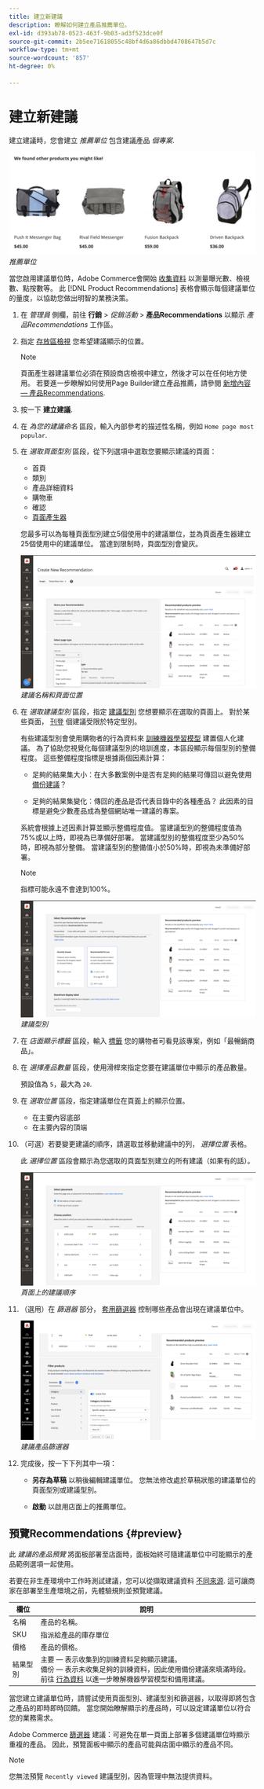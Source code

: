 ```yaml
---
title: 建立新建議
description: 瞭解如何建立產品推薦單位。
exl-id: d393ab78-0523-463f-9b03-ad3f523dce0f
source-git-commit: 2b5ee71618055c48bf4d6a86dbbd4708647b5d7c
workflow-type: tm+mt
source-wordcount: '857'
ht-degree: 0%

---
```


# 建立新建議

建立建議時，您會建立 _推薦單位_ 包含建議產品 _個專案_.

![推薦單位](assets/unit.png)
_推薦單位_

當您啟用建議單位時，Adobe Commerce會開始 [收集資料](workspace.md) 以測量曝光數、檢視數、點按數等。 此 [!DNL Product Recommendations] 表格會顯示每個建議單位的量度，以協助您做出明智的業務決策。

1. 在 _管理員_ 側欄，前往 **行銷** > _促銷活動_ > **產品Recommendations** 以顯示 _產品Recommendations_ 工作區。

1. 指定 [存放區檢視](https://experienceleague.adobe.com/docs/commerce-admin/start/setup/websites-stores-views.html#scope-settings) 您希望建議顯示的位置。

   >[!NOTE]
   >
   > 頁面產生器建議單位必須在預設商店檢視中建立，然後才可以在任何地方使用。 若要進一步瞭解如何使用Page Builder建立產品推薦，請參閱 [新增內容 — 產品Recommendations](https://experienceleague.adobe.com/docs/commerce-admin/page-builder/add-content/recommendations.html).

1. 按一下 **建立建議**.

1. 在 _為您的建議命名_ 區段，輸入內部參考的描述性名稱，例如 `Home page most popular`.

1. 在 _選取頁面型別_ 區段，從下列選項中選取您要顯示建議的頁面：

   - 首頁
   - 類別
   - 產品詳細資料
   - 購物車
   - 確認
   - [頁面產生器](https://experienceleague.adobe.com/docs/commerce-admin/page-builder/add-content/recommendations.html)

   您最多可以為每種頁面型別建立5個使用中的建議單位，並為頁面產生器建立25個使用中的建議單位。 當達到限制時，頁面型別會變灰。

   ![建議名稱和頁面](assets/create-recommendation.png)
   _建議名稱和頁面位置_

1. 在 _選取建議型別_ 區段，指定 [建議型別](type.md) 您想要顯示在選取的頁面上。 對於某些頁面， [刊登](placement.md) 個建議受限於特定型別。

   有些建議型別會使用購物者的行為資料來 [訓練機器學習模型](behavioral-data.md) 建置個人化建議。 為了協助您視覺化每個建議型別的培訓進度，本區段顯示每個型別的整備程度。 這些整備程度指標是根據兩個因素計算：

   - 足夠的結果集大小：在大多數案例中是否有足夠的結果可傳回以避免使用 [備份建議](behavioral-data.md#backuprecs)？

   - 足夠的結果集變化：傳回的產品是否代表目錄中的各種產品？ 此因素的目標是避免少數產品成為整個網站唯一建議的專案。

   系統會根據上述因素計算並顯示整備程度值。 當建議型別的整備程度值為75%或以上時，即視為已準備好部署。 當建議型別的整備程度至少為50%時，即視為部分整備。 當建議型別的整備值小於50%時，即視為未準備好部署。

   >[!NOTE]
   >
   >指標可能永遠不會達到100%。

   ![建議型別](assets/create-recommendation-select-type.png)
   _建議型別_

1. 在 _店面顯示標籤_ 區段，輸入 [標籤](placement.md#recommendation-labels) 您的購物者可看見該專案，例如「最暢銷商品」。

1. 在 _選擇產品數量_ 區段，使用滑桿來指定您要在建議單位中顯示的產品數量。

   預設值為 `5`，最大為 `20`.

1. 在 _選取位置_ 區段，指定建議單位在頁面上的顯示位置。

   - 在主要內容底部
   - 在主要內容的頂端

1. （可選）若要變更建議的順序，請選取並移動建議中的列， _選擇位置_ 表格。

   此 _選擇位置_ 區段會顯示為您選取的頁面型別建立的所有建議（如果有的話）。

   ![建議順序](assets/create-recommendation-select-placement.png)
   _頁面上的建議順序_

1. （選用）在 _篩選器_ 部分， [套用篩選器](filters.md) 控制哪些產品會出現在建議單位中。

   ![建議篩選器](assets/create-recommendation-filter-products.png)
   _建議產品篩選器_

1. 完成後，按一下下列其中一項：

   - **另存為草稿** 以稍後編輯建議單位。 您無法修改處於草稿狀態的建議單位的頁面型別或建議型別。

   - **啟動** 以啟用店面上的推薦單位。

## 預覽Recommendations {#preview}

此 _建議的產品預覽_ 將面板部署至店面時，面板始終可隨建議單位中可能顯示的產品範例選項一起使用。

若要在非生產環境中工作時測試建議，您可以從擷取建議資料 [不同來源](settings.md). 這可讓商家在部署至生產環境之前，先體驗規則並預覽建議。

| 欄位 | 說明 |
|---|---|
| 名稱 | 產品的名稱。 |
| SKU | 指派給產品的庫存單位 |
| 價格 | 產品的價格。 |
| 結果型別 | 主要 — 表示收集到的訓練資料足夠顯示建議。<br />備份 — 表示未收集足夠的訓練資料，因此使用備份建議來填滿時段。 前往 [行為資料](behavioral-data.md) 以進一步瞭解機器學習模型和備用建議。 |

當您建立建議單位時，請嘗試使用頁面型別、建議型別和篩選器，以取得即將包含之產品的即時即時回饋。 當您開始瞭解顯示的產品時，可以設定建議單位以符合您的業務需求。

Adobe Commerce [篩選器](filters.md) 建議：可避免在單一頁面上部署多個建議單位時顯示重複的產品。 因此，預覽面板中顯示的產品可能與店面中顯示的產品不同。

>[!NOTE]
>
> 您無法預覽 `Recently viewed` 建議型別，因為管理中無法提供資料。
